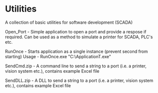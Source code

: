 # Utilities

A collection of basic utilities for software development (SCADA)

Open_Port - Simple application to open a port and provide a respose if required. Can be used as a method to simulate a printer for SCADA, PLC's etc.

RunOnce - Starts application as a single instance (prevent second from starting)
          Usage - RunOnce.exe "C:\ApplicationT.exe" <parameters>

SendCmd.zip - A command line to send a string to a port (i.e. a printer, vision system etc.), contains example Excel file

SendDLL.zip - A DLL to send a string to a port (i.e. a printer, vision system etc.), contains example Excel file
